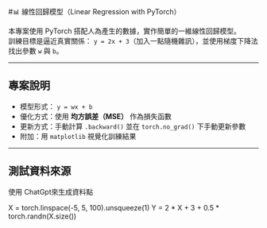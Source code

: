 #📊 線性回歸模型（Linear Regression with PyTorch）

本專案使用 PyTorch 搭配人為產生的數據，實作簡單的一維線性回歸模型。  
訓練目標是逼近真實關係： `y = 2x + 3`（加入一點隨機雜訊），並使用梯度下降法找出參數 `w` 與 `b`。

---

##  專案說明

-  模型形式： `y = wx + b`
-  優化方式：使用 **均方誤差（MSE）** 作為損失函數
-  更新方式：手動計算 `.backward()` 並在 `torch.no_grad()` 下手動更新參數
-  附加：用 `matplotlib` 視覺化訓練結果

---

##  測試資料來源

使用 ChatGpt來生成資料點

X = torch.linspace(-5, 5, 100).unsqueeze(1)
Y = 2 * X + 3 + 0.5 * torch.randn(X.size())

